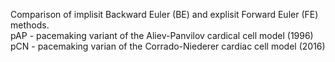 
Comparison of implisit Backward Euler (BE) and explisit Forward Euler (FE) methods.<br>
pAP - pacemaking variant of the Aliev-Panvilov cardical cell model (1996)<br>
pCN - pacemaking varian of the Corrado-Niederer cardiac cell model (2016)<br>
